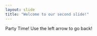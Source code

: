 ```yaml
---
layout: slide
title: "Welcome to our second slide!"
---
```

Party Time!
Use the left arrow to go back!
